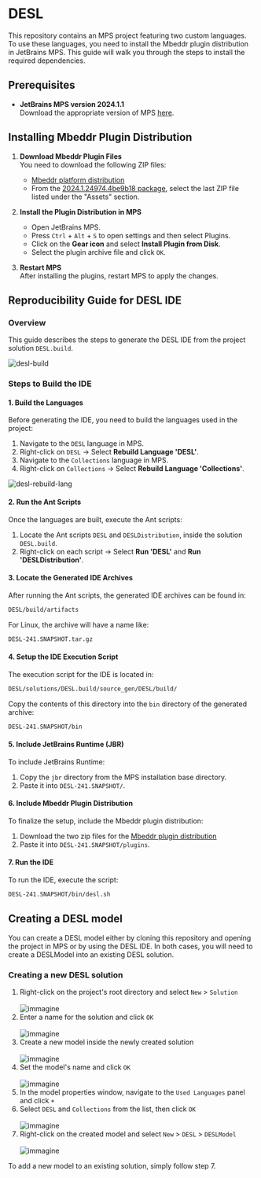 # DESL

This repository contains an MPS project featuring two custom languages. To use these languages, you need to install the Mbeddr plugin distribution in JetBrains MPS. This guide will walk you through the steps to install the required dependencies.

## Prerequisites

- **JetBrains MPS version 2024.1.1**  
  Download the appropriate version of MPS [here](https://www.jetbrains.com/mps/download/).

## Installing Mbeddr Plugin Distribution

1. **Download Mbeddr Plugin Files**  
   You need to download the following ZIP files:

   - [Mbeddr platform distribution](https://github.com/mbeddr/mbeddr.core/releases/download/nightly-24818/platform-distribution-2024.1.24974.4be9b18-MPS-2024.1.1.zip)
   - From the [2024.1.24974.4be9b18 package](https://github.com/mbeddr/mbeddr.core/packages/866853?version=2024.1.24974.4be9b18), select the last ZIP file listed under the "Assets" section.

2. **Install the Plugin Distribution in MPS**  

   - Open JetBrains MPS.
   - Press `Ctrl` + `Alt` + `S` to open settings and then select Plugins.
   - Click on the **Gear icon** and select **Install Plugin from Disk**.
   - Select the plugin archive file and click `OK`.

3. **Restart MPS**  
   After installing the plugins, restart MPS to apply the changes.


## Reproducibility Guide for DESL IDE

### Overview
This guide describes the steps to generate the DESL IDE from the project solution `DESL.build`.

![desl-build](https://github.com/user-attachments/assets/9cd05056-6c73-443e-9626-8c71aff549e2)


### Steps to Build the IDE

#### 1. Build the Languages
Before generating the IDE, you need to build the languages used in the project:

1. Navigate to the `DESL` language in MPS.
2. Right-click on `DESL` -> Select **Rebuild Language 'DESL'**.
4. Navigate to the `Collections` language in MPS.
5. Right-click on `Collections` -> Select **Rebuild Language 'Collections'**.

![desl-rebuild-lang](https://github.com/user-attachments/assets/0d06e295-eef6-483a-878e-1ece4298b7ec)


#### 2. Run the Ant Scripts
Once the languages are built, execute the Ant scripts:

1. Locate the Ant scripts `DESL` and `DESLDistribution`, inside the solution `DESL.build`.
2. Right-click on each script -> Select **Run 'DESL'** and **Run 'DESLDistribution'**.

#### 3. Locate the Generated IDE Archives
After running the Ant scripts, the generated IDE archives can be found in:

```bash
DESL/build/artifacts
```

For Linux, the archive will have a name like:

```bash
DESL-241.SNAPSHOT.tar.gz
```

#### 4. Setup the IDE Execution Script

The execution script for the IDE is located in:

```bash
DESL/solutions/DESL.build/source_gen/DESL/build/
```

Copy the contents of this directory into the `bin` directory of the generated archive:

```bash
DESL-241.SNAPSHOT/bin
```

#### 5. Include JetBrains Runtime (JBR)

To include JetBrains Runtime:
1. Copy the `jbr` directory from the MPS installation base directory.
2. Paste it into `DESL-241.SNAPSHOT/`.

#### 6. Include Mbeddr Plugin Distribution

To finalize the setup, include the Mbeddr plugin distribution:
1. Download the two zip files for the [Mbeddr plugin distribution](#Installing-Mbeddr-Plugin-Distribution)
2. Paste it into `DESL-241.SNAPSHOT/plugins`.

#### 7. Run the IDE
To run the IDE, execute the script:
```bash
DESL-241.SNAPSHOT/bin/desl.sh
```

## Creating a DESL model

You can create a DESL model either by cloning this repository and opening the project in MPS or by using the DESL IDE. In both cases, you will need to create a DESLModel into an existing DESL solution.

### Creating a new DESL solution
1. Right-click on the project's root directory and select `New` > `Solution`<br><br>
   ![immagine](https://github.com/user-attachments/assets/de6c079d-7f53-4083-9843-a55a1ed83a3d)
2. Enter a name for the solution and click `OK`<br><br>
   ![immagine](https://github.com/user-attachments/assets/c3e49a2d-5c68-4b9b-b939-93a0a80a191b)
3. Create a new model inside the newly created solution<br><br>
   ![immagine](https://github.com/user-attachments/assets/54b8bfa2-41bf-4c3a-90cf-62d7ee1dee21)
4. Set the model's name and click `OK`<br><br>
   ![immagine](https://github.com/user-attachments/assets/3bd00a0c-9794-4ea9-8500-2554081f7fd0)
5. In the model properties window, navigate to the `Used Languages` panel and click `+`
6. Select `DESL` and `Collections` from the list, then click `OK`<br><br>
   ![immagine](https://github.com/user-attachments/assets/151bf139-82ab-49c7-9b14-b6296f881a8d)
7. Right-click on the created model and select `New` > `DESL` > `DESLModel`<br><br>
   ![immagine](https://github.com/user-attachments/assets/6f7998ee-69e4-4d56-93d0-9f1286f31e88)

To add a new model to an existing solution, simply follow step 7.
